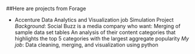 ##Here are projects from Forage
* Accenture Data Analytics and Visualization job Simulation Project
  *Background*:
  Social Buzz is a media company who want:
  Merging of sample data set tables
  An analysis of their content categories that highlights the top 5 categories with the largest aggregate popularity
  *My job*:
  Data cleaning, merging, and visualization using python
